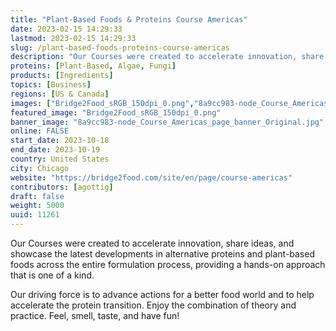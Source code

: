 ```yaml
---
title: "Plant-Based Foods & Proteins Course Americas"
date: 2023-02-15 14:29:33
lastmod: 2023-02-15 14:29:33
slug: /plant-based-foods-proteins-course-americas
description: "Our Courses were created to accelerate innovation, share ideas, and showcase the latest developments in alternative proteins and plant-based foods across the entire formulation process, providing a hands-on approach that is one of a kind.Our driving force is to advance actions for a better food world and to help accelerate the protein transition. Enjoy the combination of theory and practice. Feel, smell, taste, and have fun!"
proteins: [Plant-Based, Algae, Fungi]
products: [Ingredients]
topics: [Business]
regions: [US & Canada]
images: ["Bridge2Food_sRGB_150dpi_0.png","8a9cc983-node_Course_Americas_page_banner_Original.jpg"]
featured_image: "Bridge2Food_sRGB_150dpi_0.png"
banner_image: "8a9cc983-node_Course_Americas_page_banner_Original.jpg"
online: FALSE
start_date: 2023-10-18
end_date: 2023-10-19
country: United States
city: Chicago
website: "https://bridge2food.com/site/en/page/course-americas"
contributors: [agottig]
draft: false
weight: 5000
uuid: 11261
---
```

<p>Our Courses were created to accelerate innovation, share ideas, and showcase the latest developments in alternative proteins and plant-based foods across the entire formulation process, providing a hands-on approach that is one of a kind.</p>
<p>Our driving force is to advance actions for a better food world and to help accelerate the protein transition. Enjoy the combination of theory and practice. Feel, smell, taste, and have fun!</p>
